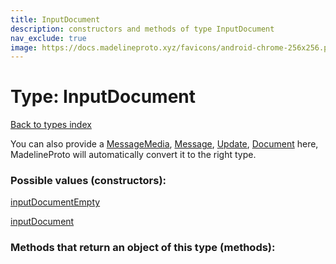 ```yaml
---
title: InputDocument
description: constructors and methods of type InputDocument
nav_exclude: true
image: https://docs.madelineproto.xyz/favicons/android-chrome-256x256.png
---
```

# Type: InputDocument
[Back to types index](index.html)

You can also provide a [MessageMedia](MessageMedia.html), [Message](Message.html), [Update](Update.html), [Document](Document.html) here, MadelineProto will automatically convert it to the right type.


### Possible values (constructors):

[inputDocumentEmpty](/API_docs/constructors/inputDocumentEmpty.html)  

[inputDocument](/API_docs/constructors/inputDocument.html)  



### Methods that return an object of this type (methods):



